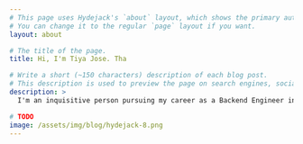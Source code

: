 ```yaml
---
# This page uses Hydejack's `about` layout, which shows the primary author's picture and about text at the top.
# You can change it to the regular `page` layout if you want.
layout: about

# The title of the page.
title: Hi, I'm Tiya Jose. Tha

# Write a short (~150 characters) description of each blog post.
# This description is used to preview the page on search engines, social media, etc.
description: >
  I'm an inquisitive person pursuing my career as a Backend Engineer in a startup, Actiotech.love experimenting and find    myself in harmony with the startup culture.I'm curious; curious about how cleverly this world is crafted and the immense power humans possess, which could change the world. Boundless curiosity, creativity, combined with my zeal to take ventures, lead me to learn new skills every day and broaden my wisdom.

# TODO
image: /assets/img/blog/hydejack-8.png
---
```



